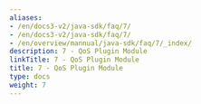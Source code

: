 ```yaml
---
aliases:
- /en/docs3-v2/java-sdk/faq/7/
- /en/docs3-v2/java-sdk/faq/7/
- /en/overview/mannual/java-sdk/faq/7/_index/
description: 7 - QoS Plugin Module
linkTitle: 7 - QoS Plugin Module
title: 7 - QoS Plugin Module
type: docs
weight: 7
---
```


